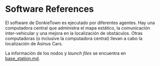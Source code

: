 # Software References
El software de DonkieTown es ejecutado por diferentes agentes. Hay una computadora central que administra el mapa estático, la comunicación inter-vehicular y una mejora en la localización de obstáculos. Otras computadoras (o inclusive la computadora central) llevan a cabo la localización de Asinus Cars.

La información de los nodos y *launch files* se encuentra en [base_station.md](#./base_station.md).